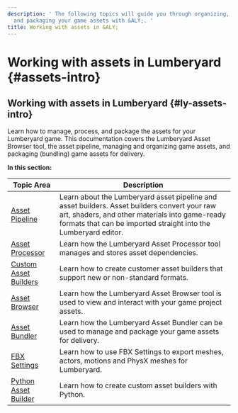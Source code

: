 ```yaml
---
description: ' The following topics will guide you through organizing, managing, processing,
  and packaging your game assets with &ALY;. '
title: Working with assets in &ALY;
---
```

# Working with assets in Lumberyard {#assets-intro}

## Working with assets in Lumberyard {#ly-assets-intro}

Learn how to manage, process, and package the assets for your Lumberyard game\. This documentation covers the Lumberyard Asset Browser tool, the asset pipeline, managing and organizing game assets, and packaging \(bundling\) game assets for delivery\.


**In this section:**

| Topic Area | Description |
| --- | --- |
| [Asset Pipeline](/docs/userguide/assets/intro.md) | Learn about the Lumberyard asset pipeline and asset builders\. Asset builders convert your raw art, shaders, and other materials into game\-ready formats that can be imported straight into the Lumberyard editor\. |
| [Asset Processor](/docs/userguide/assets/processor.md) | Learn how the Lumberyard Asset Processor tool manages and stores asset dependencies\. |
| [Custom Asset Builders](/docs/userguide/assets/asset-system-programming.md) | Learn how to create customer asset builders that support new or non\-standard formats\. |
| [Asset Browser](/docs/userguide/asset-browser-intro.md) | Learn how the Lumberyard Asset Browser tool is used to view and interact with your game project assets\. |
| [Asset Bundler](/docs/userguide/assets/bundle/intro.md) | Learn how the Lumberyard Asset Bundler can be used to manage and package your game assets for delivery\. |
| [FBX Settings](/docs/userguide/fbx/intro.md) | Learn how to use FBX Settings to export meshes, actors, motions and PhysX meshes for Lumberyard\. |
| [Python Asset Builder](/docs/userguide/assets/process/python/intro.md) | Learn how to create custom asset builders with Python\. |
